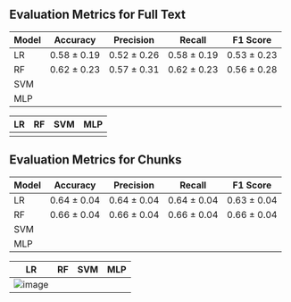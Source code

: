## Evaluation Metrics for Full Text

| Model     | Accuracy | Precision | Recall | F1 Score |
|-----------|----------|-----------|--------|----------|
|    LR     |0.58 ± 0.19|0.52 ± 0.26|0.58 ± 0.19|0.53 ± 0.23|
|    RF     |0.62 ± 0.23|0.57 ± 0.31|0.62 ± 0.23|0.56 ± 0.28|
|    SVM    |          |           |        |          |
|    MLP    |          |           |        |          |

|   LR   |   RF   |  SVM  |  MLP  |
|--------|--------|-------|-------|
|        |        |       |       |

## Evaluation Metrics for Chunks

| Model     | Accuracy | Precision | Recall | F1 Score |
|-----------|----------|-----------|--------|----------|
|    LR     |0.64 ± 0.04|0.64 ± 0.04|0.64 ± 0.04|0.63 ± 0.04|
|    RF     |0.66 ± 0.04|0.66 ± 0.04|0.66 ± 0.04|0.66 ± 0.04|
|    SVM    |          |           |        |          |
|    MLP    |          |           |        |          |

|   LR   |   RF   |  SVM  |  MLP  |
|--------|--------|-------|-------|
|   ![image](https://github.com/user-attachments/assets/893a0170-2971-4a4c-9a13-4d6ef3470de4)|        |       |       |

